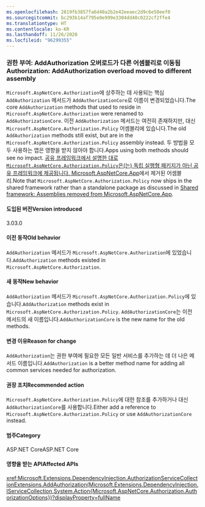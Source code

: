 ```yaml
---
ms.openlocfilehash: 2819fb3857fa6d40a2b2e42eeaec2d9c6e50eef0
ms.sourcegitcommit: bc293b14af795e0e999e3304dd40c0222cf2ffe4
ms.translationtype: HT
ms.contentlocale: ko-KR
ms.lasthandoff: 11/26/2020
ms.locfileid: "96299355"
---
```

### <a name="authorization-addauthorization-overload-moved-to-different-assembly"></a><span data-ttu-id="ce8f8-101">권한 부여: AddAuthorization 오버로드가 다른 어셈블리로 이동됨</span><span class="sxs-lookup"><span data-stu-id="ce8f8-101">Authorization: AddAuthorization overload moved to different assembly</span></span>

<span data-ttu-id="ce8f8-102">`Microsoft.AspNetCore.Authorization`에 상주하는 데 사용되는 핵심 `AddAuthorization` 메서드가 `AddAuthorizationCore`로 이름이 변경되었습니다.</span><span class="sxs-lookup"><span data-stu-id="ce8f8-102">The core `AddAuthorization` methods that used to reside in `Microsoft.AspNetCore.Authorization` were renamed to `AddAuthorizationCore`.</span></span> <span data-ttu-id="ce8f8-103">이전 `AddAuthorization` 메서드는 여전히 존재하지만, 대신 `Microsoft.AspNetCore.Authorization.Policy` 어셈블리에 있습니다.</span><span class="sxs-lookup"><span data-stu-id="ce8f8-103">The old `AddAuthorization` methods still exist, but are in the `Microsoft.AspNetCore.Authorization.Policy` assembly instead.</span></span> <span data-ttu-id="ce8f8-104">두 방법을 모두 사용하는 앱은 영향을 받지 않아야 합니다.</span><span class="sxs-lookup"><span data-stu-id="ce8f8-104">Apps using both methods should see no impact.</span></span> <span data-ttu-id="ce8f8-105">[공유 프레임워크에서 설명한 대로 `Microsoft.AspNetCore.Authorization.Policy`은(는) 독립 실행형 패키지가 아닌 공유 프레임워크에 제공됩니다. Microsoft.AspNetCore.App](#shared-framework-assemblies-removed-from-microsoftaspnetcoreapp)에서 제거된 어셈블리.</span><span class="sxs-lookup"><span data-stu-id="ce8f8-105">Note that `Microsoft.AspNetCore.Authorization.Policy` now ships in the shared framework rather than a standalone package as discussed in [Shared framework: Assemblies removed from Microsoft.AspNetCore.App](#shared-framework-assemblies-removed-from-microsoftaspnetcoreapp).</span></span>

#### <a name="version-introduced"></a><span data-ttu-id="ce8f8-106">도입된 버전</span><span class="sxs-lookup"><span data-stu-id="ce8f8-106">Version introduced</span></span>

<span data-ttu-id="ce8f8-107">3.0</span><span class="sxs-lookup"><span data-stu-id="ce8f8-107">3.0</span></span>

#### <a name="old-behavior"></a><span data-ttu-id="ce8f8-108">이전 동작</span><span class="sxs-lookup"><span data-stu-id="ce8f8-108">Old behavior</span></span>

<span data-ttu-id="ce8f8-109">`AddAuthorization` 메서드가 `Microsoft.AspNetCore.Authorization`에 있었습니다.</span><span class="sxs-lookup"><span data-stu-id="ce8f8-109">`AddAuthorization` methods existed in `Microsoft.AspNetCore.Authorization`.</span></span>

#### <a name="new-behavior"></a><span data-ttu-id="ce8f8-110">새 동작</span><span class="sxs-lookup"><span data-stu-id="ce8f8-110">New behavior</span></span>

<span data-ttu-id="ce8f8-111">`AddAuthorization` 메서드가 `Microsoft.AspNetCore.Authorization.Policy`에 있습니다.</span><span class="sxs-lookup"><span data-stu-id="ce8f8-111">`AddAuthorization` methods exist in `Microsoft.AspNetCore.Authorization.Policy`.</span></span> <span data-ttu-id="ce8f8-112">`AddAuthorizationCore`는 이전 메서드의 새 이름입니다.</span><span class="sxs-lookup"><span data-stu-id="ce8f8-112">`AddAuthorizationCore` is the new name for the old methods.</span></span>

#### <a name="reason-for-change"></a><span data-ttu-id="ce8f8-113">변경 이유</span><span class="sxs-lookup"><span data-stu-id="ce8f8-113">Reason for change</span></span>

<span data-ttu-id="ce8f8-114">`AddAuthorization`는 권한 부여에 필요한 모든 일반 서비스를 추가하는 데 더 나은 메서드 이름입니다.</span><span class="sxs-lookup"><span data-stu-id="ce8f8-114">`AddAuthorization` is a better method name for adding all common services needed for authorization.</span></span>

#### <a name="recommended-action"></a><span data-ttu-id="ce8f8-115">권장 조치</span><span class="sxs-lookup"><span data-stu-id="ce8f8-115">Recommended action</span></span>

<span data-ttu-id="ce8f8-116">`Microsoft.AspNetCore.Authorization.Policy`에 대한 참조를 추가하거나 대신 `AddAuthorizationCore`를 사용합니다.</span><span class="sxs-lookup"><span data-stu-id="ce8f8-116">Either add a reference to `Microsoft.AspNetCore.Authorization.Policy` or use `AddAuthorizationCore` instead.</span></span>

#### <a name="category"></a><span data-ttu-id="ce8f8-117">범주</span><span class="sxs-lookup"><span data-stu-id="ce8f8-117">Category</span></span>

<span data-ttu-id="ce8f8-118">ASP.NET Core</span><span class="sxs-lookup"><span data-stu-id="ce8f8-118">ASP.NET Core</span></span>

#### <a name="affected-apis"></a><span data-ttu-id="ce8f8-119">영향을 받는 API</span><span class="sxs-lookup"><span data-stu-id="ce8f8-119">Affected APIs</span></span>

<xref:Microsoft.Extensions.DependencyInjection.AuthorizationServiceCollectionExtensions.AddAuthorization(Microsoft.Extensions.DependencyInjection.IServiceCollection,System.Action{Microsoft.AspNetCore.Authorization.AuthorizationOptions})?displayProperty=fullName>

<!--

#### Affected APIs

`M:Microsoft.Extensions.DependencyInjection.AuthorizationServiceCollectionExtensions.AddAuthorization(Microsoft.Extensions.DependencyInjection.IServiceCollection,System.Action{Microsoft.AspNetCore.Authorization.AuthorizationOptions})`

-->
